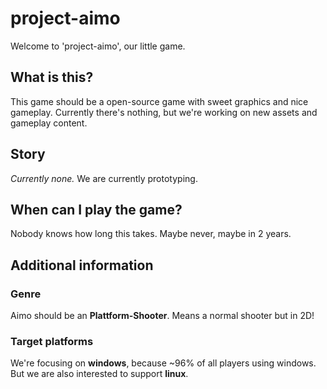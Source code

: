 # project-aimo
Welcome to 'project-aimo', our little game.

## What is this?
This game should be a open-source game with sweet graphics and nice gameplay. Currently there's nothing, but we're working on new assets and gameplay content.

## Story
*Currently none.* We are currently prototyping.

## When can I play the game?
Nobody knows how long this takes. Maybe never, maybe in 2 years.

## Additional information

### Genre
Aimo should be an **Plattform-Shooter**. Means a normal shooter but in 2D!

### Target platforms
We're focusing on **windows**, because ~96% of all players using windows. But we are also interested to support **linux**.
